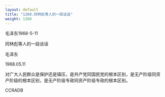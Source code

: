 ```yaml
---
layout: default
title: "1260.同林彪等人的一段谈话"
weight: 1260
---
```


毛泽东1968-5-11

同林彪等人的一段谈话

毛泽东

1968.05.11

对广大人民群众是保护还是镇压，是共产党同国民党的根本区别，是无产阶级同资产阶级的根本区别，是无产阶级专政同资产阶级专政的根本区别。

CCRADB

